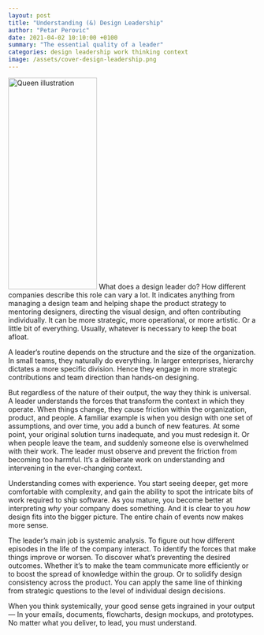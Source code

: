 ```yaml
---
layout: post
title: "Understanding (&) Design Leadership"
author: "Petar Perovic"
date: 2021-04-02 10:10:00 +0100
summary: "The essential quality of a leader"
categories: design leadership work thinking context
image: /assets/cover-design-leadership.png
---
```


<img class="fr ml4 nt3 nr5" width="180" height="429" src="{% link /assets/leadership-queen.jpg %}" alt="Queen illustration">
What does a design leader do? How different companies describe this role can vary a lot. It indicates anything from managing a design team and helping shape the product strategy to mentoring designers, directing the visual design, and often contributing individually. It can be more strategic, more operational, or more artistic. Or a little bit of everything. Usually, whatever is necessary to keep the boat afloat.

A leader’s routine depends on the structure and the size of the organization. In small teams, they naturally do everything. In larger enterprises, hierarchy dictates a more specific division. Hence they engage in more strategic contributions and team direction than hands-on designing.

But regardless of the nature of their output, the way they think is universal. A leader understands the forces that transform the context in which they operate. When things change, they cause friction within the organization, product, and people. A familiar example is when you design with one set of assumptions, and over time, you add a bunch of new features. At some point, your original solution turns inadequate, and you must redesign it. Or when people leave the team, and suddenly someone else is overwhelmed with their work. The leader must observe and prevent the friction from becoming too harmful. It’s a deliberate work on understanding and intervening in the ever-changing context.

Understanding comes with experience. You start seeing deeper, get more comfortable with complexity, and gain the ability to spot the intricate bits of work required to ship software. As you mature, you become better at interpreting _why_ your company does something. And it is clear to you _how_ design fits into the bigger picture. The entire chain of events now makes more sense.

The leader’s main job is systemic analysis. To figure out how different episodes in the life of the company interact. To identify the forces that make things improve or worsen. To discover what’s preventing the desired outcomes. Whether it’s to make the team communicate more efficiently or to boost the spread of knowledge within the group. Or to solidify design consistency across the product. You can apply the same line of thinking from strategic questions to the level of individual design decisions.

When you think systemically, your good sense gets ingrained in your output — In your emails, documents, flowcharts, design mockups, and prototypes. No matter what you deliver, to lead, you must understand.